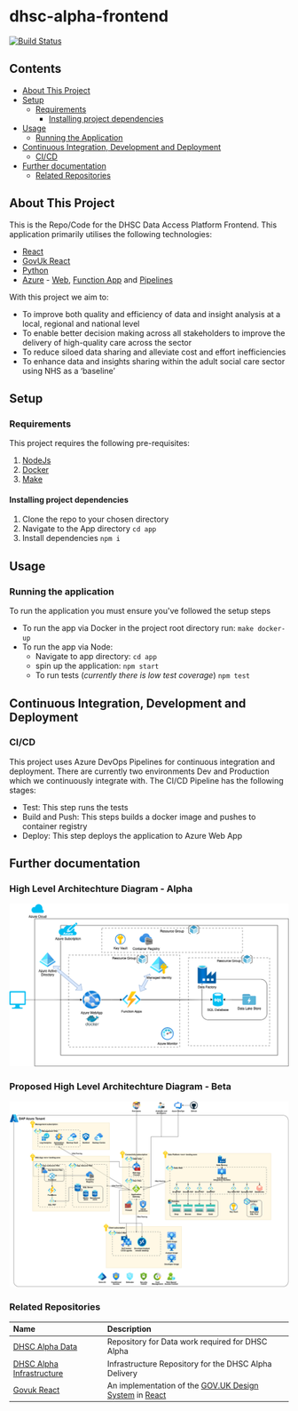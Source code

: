 # dhsc-alpha-frontend

[![Build Status](https://dev.azure.com/DHSCSCDAPAlpha/DAP%20Alpha/_apis/build/status%2FFrontend?branchName=main)](https://dev.azure.com/DHSCSCDAPAlpha/DAP%20Alpha/_build/latest?definitionId=4&branchName=main)

## Contents

- [About This Project](#about-this-project)
- [Setup](#setup)
  - [Requirements](#requirements)
    - [Installing project dependencies](#installing-project-dependencies)
- [Usage](#usage)
  - [Running the Application](#running-the-application)
- [Continuous Integration, Development and Deployment](#continuous-integration-development-and-deployment)
  - [CI/CD](#cicd)
- [Further documentation](#further-documentation)
  - [Related Repositories](#related-repositories)

## About This Project

This is the Repo/Code for the DHSC Data Access Platform Frontend. This application primarily utilises the following technologies:

- [React](https://react.dev/)
- [GovUk React](https://govuk-react.github.io/govuk-react/?path=/docs/welcome--docs)
- [Python](https://www.python.org/)
- [Azure](https://azure.microsoft.com/en-gb) - [Web](https://azure.microsoft.com/en-gb/products/app-service/web), [Function App](https://learn.microsoft.com/en-us/azure/azure-functions/functions-overview?pivots=programming-language-csharp) and [Pipelines](https://azure.microsoft.com/en-us/products/devops/pipelines)

With this project we aim to:

- To improve both quality and efficiency of data and insight analysis at a local, regional and national level
- To enable better decision making across all stakeholders to improve the delivery of high-quality care across the sector
- To reduce siloed data sharing and alleviate cost and effort inefficiencies
- To enhance data and insights sharing within the adult social care sector using NHS as a ‘baseline’

## Setup

### Requirements

This project requires the following pre-requisites:

1. [NodeJs](https://nodejs.org/en)
2. [Docker](https://www.docker.com/)
3. [Make](https://makefiletutorial.com/)

#### Installing project dependencies

1. Clone the repo to your chosen directory
2. Navigate to the App directory `cd app`
3. Install dependencies `npm i`

## Usage

### Running the application

To run the application you must ensure you've followed the setup steps

- To run the app via Docker in the project root directory run: `make docker-up`
- To run the app via Node:
  - Navigate to app directory: `cd app`
  - spin up the application: `npm start`
  - To run tests (_currently there is low test coverage_) `npm test`

## Continuous Integration, Development and Deployment

### CI/CD

This project uses Azure DevOps Pipelines for continuous integration and deployment. There are currently two environments Dev and Production which we continuously integrate with. The CI/CD Pipeline has the following stages:

- Test: This step runs the tests
- Build and Push: This steps builds a docker image and pushes to container registry
- Deploy: This step deploys the application to Azure Web App

## Further documentation

### High Level Architechture Diagram - Alpha 
![Diagram of the DHSC DAP Platform Alpha Architecture](diagrams/dhsc_alpha_architecture.png)


### Proposed High Level Architechture Diagram - Beta
![Diagram of the Proposed DHSC DAP Platform Beta Architecture](diagrams/dhsc_dap_beta.png)
### Related Repositories

| Name                                                                               | Description                                                                                                                                 |
| :--------------------------------------------------------------------------------- | :------------------------------------------------------------------------------------------------------------------------------------------ |
| [DHSC Alpha Data](https://github.com/madetech/dhsc-alpha-data)                     | Repository for Data work required for DHSC Alpha                                                                                            |
| [DHSC Alpha Infrastructure](https://github.com/madetech/dhsc-alpha-infrastructure) | Infrastructure Repository for the DHSC Alpha Delivery                                                                                       |
| [Govuk React](https://github.com/govuk-react/govuk-react?tab=readme-ov-file)       | An implementation of the [GOV.UK Design System](https://govuk-design-system-production.cloudapps.digital/) in [React](https://reactjs.org/) |
